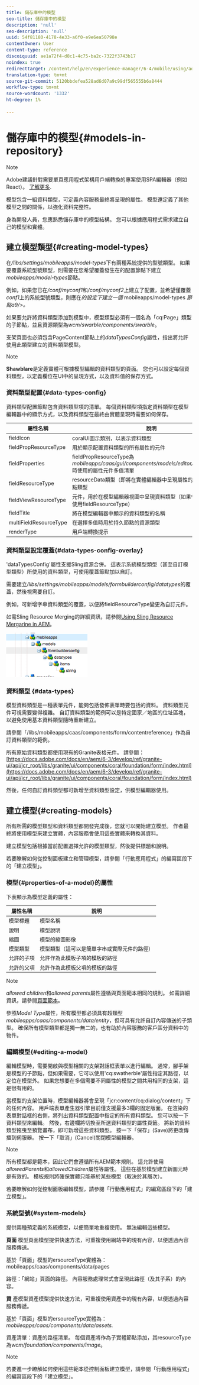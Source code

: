 ```yaml
---
title: 儲存庫中的模型
seo-title: 儲存庫中的模型
description: 'null'
seo-description: 'null'
uuid: 54f81180-4178-4e33-a6f0-e9e6ea50798e
contentOwner: User
content-type: reference
discoiquuid: ae1a72f4-d8c1-4c75-ba2c-7322f3743b17
noindex: true
redirecttarget: /content/help/en/experience-manager/6-4/mobile/using/administer-mobile-apps
translation-type: tm+mt
source-git-commit: 5120bbdefea528ad6d07a9c99df565555b6a8444
workflow-type: tm+mt
source-wordcount: '1332'
ht-degree: 1%

---
```



# 儲存庫中的模型{#models-in-repository}

>[!NOTE]
>
>Adobe建議針對需要單頁應用程式架構用戶端轉換的專案使用SPA編輯器（例如React）。 [了解更多](/help/sites-developing/spa-overview.md).

模型包含一組資料類型，可定義內容服務最終將呈現的屬性。 模型還定義了其他模型之間的關係，以強化資料完整性。

身為開發人員，您應熟悉儲存庫中的模型結構。 您可以根據應用程式需求建立自己的模型和實體。

## 建立模型類型{#creating-model-types}

在&#x200B;*/libs/settings/mobileapps/model-types*&#x200B;下有兩種系統提供的型號類型。 如果要覆蓋系統型號類型，則需要在您希望覆蓋發生在的配置節點下建立&#x200B;*mobileapps/model-types*&#x200B;節點。

例如，如果您已在&#x200B;*/conf/myconf1*&#x200B;和&#x200B;*/conf/myconf2*&#x200B;上建立了配置，並希望僅覆蓋&#x200B;*conf1*&#x200B;上的系統型號類型，則應在&#x200B;*的設定下建立一個* mobileapps/model-types *節點a9/>。*

如果要允許將資料類型添加到模型中，模型類型必須有一個名為「cq:Page」類型的子節點，並且資源類型為&#x200B;*wcm/swarble/components/swarble*。

支架頁面也必須包含PageContent節點上的&#x200B;*dataTypesConfig*&#x200B;屬性，指出將允許使用此類型建立的資料類型模型。

>[!NOTE]
>
>**Shawblare**&#x200B;是定義實體可根據模型編輯的資料類型的頁面。 您也可以設定每個資料類型，以定義欄位在UI中的呈現方式，以及資料值的保存方式。

### 資料類型配置{#data-types-config}

資料類型配置節點包含資料類型項的清單。 每個資料類型項指定資料類型在模型編輯器中的顯示方式，以及資料類型在最終由實體呈現時需要如何保存。

| **屬性名稱** | **說明** |
|---|---|
| fieldIcon | coralUI圖示類別，以表示資料類型 |
| fieldPropResourceType | 用於顯示配置資料類型的所有屬性的元件 |
| fieldProperties | fieldPropResourceType為&#x200B;*mobileapps/caas/gui/components/models/editor/datatypes/field*&#x200B;時使用的屬性元件多值清單 |
| fieldResourceType | resourceData類型（即將在實體編輯器中呈現屬性的元件）的持續節點類型 |
| fieldViewResourceType | 元件，用於在模型編輯器視圖中呈現資料類型（如果省略此屬性，將使用fieldResourceType） |
| fieldTitle | 將在模型編輯器中顯示的資料類型的名稱 |
| multiFieldResourceType | 在選擇多值時用於持久節點的資源類型 |
| renderType | 用戶端轉換提示 |

### 資料類型設定覆蓋{#data-types-config-overlay}

&#39;dataTypesConfig&#39;屬性支援Sling資源合併。 這表示系統模型類型（甚至自訂模型類型）所使用的資料類型，可使用覆蓋節點加以自訂。

需要建立&#x200B;*/libs/settings/mobileapps/models/formbuilderconfig/datatypes*&#x200B;的覆蓋，然後視需要自訂。

例如，可新增字串資料類型的覆蓋，以便將fieldResourceType變更為自訂元件。

如需Sling Resource Merging的詳細資訊，請參閱[Using Sling Resource Mergarine in AEM](/help/sites-developing/sling-resource-merger.md)。

![chlimage_1-7](assets/chlimage_1-7.png)

### 資料類型 {#data-types}

模型資料類型是一種表單元件，能夠包括發佈表單時要包括的資料。 資料類型元件可視需要變得複雜。 自訂資料類型的範例可以是特定國家／地區的位址區塊，以避免使用基本資料類型隨時重新建立。

請參閱「/libs/mobileapps/caas/components/form/contentreference」作為自訂資料類型的範例。

所有原始資料類型都使用現有的Granite表格元件。 請參閱：[https://docs.adobe.com/docs/en/aem/6-3/develop/ref/granite-ui/api/jcr_root/libs/granite/ui/components/coral/foundation/form/index.html](https://docs.adobe.com/docs/en/aem/6-3/develop/ref/granite-ui/api/jcr_root/libs/granite/ui/components/coral/foundation/form/index.html)

然後，任何自訂資料類型都可新增至資料類型設定，供模型編輯器使用。

## 建立模型{#creating-models}

所有所需的模型類型和資料類型都開發完成後，您就可以開始建立模型。 作者最終將使用模型來建立實體，內容服務會使用這些實體來轉換其資料。

建立模型包括根據當前配置選擇允許的模型類型，然後提供標題和說明。

若要瞭解如何從控制面板建立和管理模型，請參閱「行動應用程式」的編寫區段下的「建立模型」。[](/help/mobile/administer-mobile-apps.md)

### 模型{#properties-of-a-model}的屬性

下表顯示為模型定義的屬性：

| **屬性名稱** | **說明** |
|---|---|
| 模型標題 | 模型名稱 |
| 說明 | 模型說明 |
| 縮圖 | 模型的縮圖影像 |
| 模型類型 | 模型類型（這可以是簡單字串或實際元件的路徑） |
| 允許的子項 | 允許作為此模板子項的模板的路徑 |
| 允許的父項 | 允許作為此模板父項的模板的路徑 |

>[!NOTE]
>
>*allowed children*&#x200B;和&#x200B;*allowed parents*&#x200B;屬性遵循與頁面範本相同的規則。 如需詳細資訊，請參閱[頁面範本](/help/sites-developing/page-templates-static.md)。
>
>參照&#x200B;*Model Type*&#x200B;屬性，所有模型都必須具有超類型&#x200B;*mobileapps/caas/components/data/entity*，但可具有允許自訂內容傳送的子類型。 確保所有模型類型都是獨一無二的，也有助於內容服務的客戶區分資料中的物件。

### 編輯模型{#editing-a-model}

編輯模型時，需要開啟與模型相關的支架對話框表單以進行編輯。 通常，腳手架是模型的子節點，但如果需要，它可以使用&#39;cq:swatherble&#39;屬性指定其路徑，以定位在模型外。 如果您想要在多個需要不同屬性的模型之間共用相同的支架，這是很有用的。

當模型的支架位置時，模型編輯器將會呈現「jcr:content/cq:dialog/content」下的任何內容。 用戶端表單產生器引擎目前僅支援最多3欄的固定版面。 在渲染的表單對話框的右側，將列出資料類型配置中指定的所有資料類型。 您可以按一下資料類型來編輯。 然後，右邊欄將切換至所選資料類型的屬性頁籤。 將新的資料類型拖曳至預覽畫布，即可新增這些資料類型。 按一下「保存」(Save)將更改傳播到伺服器。 按一下「取消」(Cancel)關閉模型編輯器。

>[!NOTE]
>
>所有模型都是範本，因此它們會遵循所有AEM範本規則。 這允許使用&#x200B;*allowedParents*&#x200B;和&#x200B;*allowedChildren*&#x200B;屬性等屬性。 這些在基於模型建立新圖元時是有效的。 模板規則將確保實體只能基於某些模型（取決於其層次）。
>
>若要瞭解如何從控制面板編輯模型，請參閱「行動應用程式」的編寫區段下的「建立模型」。[](/help/mobile/administer-mobile-apps.md)

### 系統型號{#system-models}

提供兩種預定義的系統模型，以便簡單地重複使用。 無法編輯這些模型。

**頁面** 模型頁面模型提供快速方法，可重複使用網站中的現有內容，以便透過內容服務傳送。

基於「頁面」模型的ersourceType實體為：mobileapps/caas/components/data/pages

路徑：「網站」頁面的路徑。 內容服務處理常式會呈現此路徑（及其子系）的內容。

**資** 產模型資產模型提供快速方法，可重複使用資產中的現有內容，以便透過內容服務傳遞。

基於「頁面」模型的ersourceType實體為：*mobileapps/caas/components/data/assets.*

資產清單：資產的路徑清單。 每個資產將作為子實體節點添加，其resourceType為&#x200B;*wcm/foundation/components/image*。

>[!NOTE]
>
>若要進一步瞭解如何使用這些範本從控制面板建立模型，請參閱「行動應用程式」的編寫區段下的「建立模型」。[](/help/mobile/administer-mobile-apps.md)
